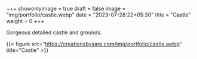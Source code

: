 +++
showonlyimage = true
draft = false
image = "img/portfolio/castle.webp"
date = "2023-07-28:22+05:30"
title = "Castle"
weight = 0
+++

Gorgeous detailed castle and grounds.

<!--more-->
{{< figure src="https://creationsbysare.com/img/portfolio/castle.webp" title="Castle" >}}

